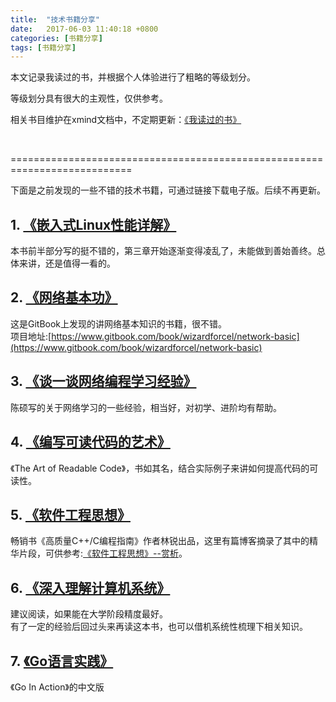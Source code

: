 ```yaml
---
title:  "技术书籍分享"  
date:   2017-06-03 11:40:18 +0800  
categories: [书籍分享]
tags: [书籍分享]
---
```


本文记录我读过的书，并根据个人体验进行了粗略的等级划分。


等级划分具有很大的主观性，仅供参考。  

相关书目维护在xmind文档中，不定期更新：[《我读过的书》](https://github.com/sigusr1/blog_assets/blob/master/books/%E6%88%91%E8%AF%BB%E8%BF%87%E7%9A%84%E4%B9%A6.xmind)     


<br />

===========================================================================      


下面是之前发现的一些不错的技术书籍，可通过链接下载电子版。后续不再更新。

## 1. [《嵌入式Linux性能详解》](https://github.com/sigusr1/blog_assets/blob/master/books/tech/%E5%B5%8C%E5%85%A5%E5%BC%8FLinux%E6%80%A7%E8%83%BD%E8%AF%A6%E8%A7%A3.pdf) ##

本书前半部分写的挺不错的，第三章开始逐渐变得凌乱了，未能做到善始善终。总体来讲，还是值得一看的。

## 2. [《网络基本功》](https://github.com/sigusr1/blog_assets/blob/master/books/tech/network-basic.pdf) ##
这是GitBook上发现的讲网络基本知识的书籍，很不错。  
项目地址:[https://www.gitbook.com/book/wizardforcel/network-basic](https://www.gitbook.com/book/wizardforcel/network-basic)

## 3. [《谈一谈网络编程学习经验》](https://github.com/sigusr1/blog_assets/blob/master/books/tech/LearningNetworkProgramming.pdf) ##
陈硕写的关于网络学习的一些经验，相当好，对初学、进阶均有帮助。

## 4. [《编写可读代码的艺术》](https://github.com/sigusr1/blog_assets/blob/master/books/tech/%E7%BC%96%E5%86%99%E5%8F%AF%E8%AF%BB%E4%BB%A3%E7%A0%81%E7%9A%84%E8%89%BA%E6%9C%AF.pdf) ##
《The Art of Readable Code》，书如其名，结合实际例子来讲如何提高代码的可读性。

## 5. [《软件工程思想》](https://github.com/sigusr1/blog_assets/tree/master/books/tech/%E8%BD%AF%E4%BB%B6%E5%B7%A5%E7%A8%8B%E6%80%9D%E6%83%B3) ##
畅销书《高质量C++/C编程指南》作者林锐出品，这里有篇博客摘录了其中的精华片段，可供参考:[《软件工程思想》--赏析](https://tech.coderhuo.tech/posts/software_project/)。

## 6. [《深入理解计算机系统》](https://github.com/sigusr1/blog_assets/tree/master/books/tech/%E6%B7%B1%E5%85%A5%E7%90%86%E8%A7%A3%E8%AE%A1%E7%AE%97%E6%9C%BA%E7%B3%BB%E7%BB%9F) ##

建议阅读，如果能在大学阶段精度最好。  
有了一定的经验后回过头来再读这本书，也可以借机系统性梳理下相关知识。

## 7. [《Go语言实践》](https://github.com/sigusr1/blog_assets/blob/master/books/tech/go/%E3%80%8AGo%E8%AF%AD%E8%A8%80%E5%AE%9E%E6%88%98%E3%80%8B.pdf)

《Go In Action》的中文版


